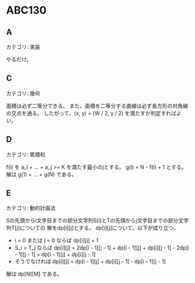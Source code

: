 # ABC130

## A
カテゴリ: 実装

やるだけ。

## C
カテゴリ: 幾何

面積は必ず二等分できる。
また、面積を二等分する直線は必ず長方形の対角線の交点を通る。
したがって、(x, y) = (W / 2, y / 2) を満たすか判定すればよい。

## D
カテゴリ: 累積和

f(i) を a_i + ... + a_j >= K を満たす最小のjとする。
g(i) = N - f(i) + 1 とする。
解は g(1) + ... + g(N) である。

## E
カテゴリ: 動的計画法

Sの先頭からi文字目までの部分文字列S[i]とTの先頭からj文字目までの部分文字列T[j]についての
解をdp[i][j]とする。
dp[i][j]について、以下が成り立つ。

* i = 0 または j = 0 ならば dp[i][j] = 1
* S_i = T_j ならば dp[i][j] = 2dp[i - 1][j - 1] + dp[i - 1][j] + dp[i][j - 1] - 2dp[i - 1][j - 1] = dp[i - 1][j] + dp[i][j - 1]
* そうでなければ dp[i][j] = dp[i - 1][j] + dp[i][j - 1] - dp[i - 1][j - 1]

解は dp[N][M] である。
